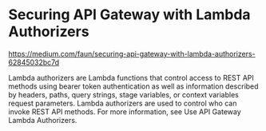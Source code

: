 # Securing API Gateway with Lambda Authorizers

https://medium.com/faun/securing-api-gateway-with-lambda-authorizers-62845032bc7d

Lambda authorizers are Lambda functions that control access to REST API methods using bearer token authentication as well as information described by headers, paths, query strings, stage variables, or context variables request parameters. Lambda authorizers are used to control who can invoke REST API methods. For more information, see Use API Gateway Lambda Authorizers.
